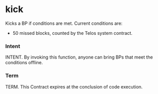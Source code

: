 <h1 class="contract">kick</h1>

Kicks a BP if conditions are met. Current conditions are:
 - 50 missed blocks, counted by the Telos system contract.

### Intent
INTENT. By invoking this function, anyone can bring BPs that meet the conditions offline.

### Term
TERM. This Contract expires at the conclusion of code execution.
